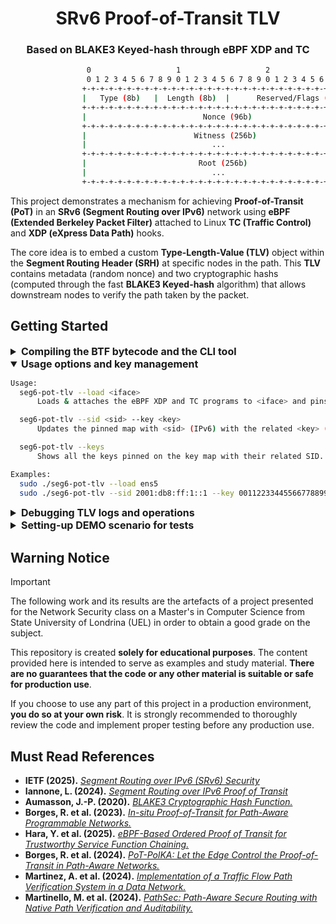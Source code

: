 <h1 align="center">SRv6 Proof-of-Transit TLV</h1>
<h3 align="center">Based on BLAKE3 Keyed-hash through eBPF XDP and TC</h3>

```bash
                 0                   1                   2                   3
                 0 1 2 3 4 5 6 7 8 9 0 1 2 3 4 5 6 7 8 9 0 1 2 3 4 5 6 7 8 9 0 1
                +-+-+-+-+-+-+-+-+-+-+-+-+-+-+-+-+-+-+-+-+-+-+-+-+-+-+-+-+-+-+-+-+-
                |   Type (8b)   |  Length (8b)  |      Reserved/Flags (16b)      |
                +-+-+-+-+-+-+-+-+-+-+-+-+-+-+-+-+-+-+-+-+-+-+-+-+-+-+-+-+-+-+-+-+-
                |                          Nonce (96b)                           |
                +-+-+-+-+-+-+-+-+-+-+-+-+-+-+-+-+-+-+-+-+-+-+-+-+-+-+-+-+-+-+-+-+-
                |                        Witness (256b)                          |
                |                            ...                                 |
                +-+-+-+-+-+-+-+-+-+-+-+-+-+-+-+-+-+-+-+-+-+-+-+-+-+-+-+-+-+-+-+-+-
                |                         Root (256b)                            |
                |                            ...                                 |
                +-+-+-+-+-+-+-+-+-+-+-+-+-+-+-+-+-+-+-+-+-+-+-+-+-+-+-+-+-+-+-+-+-
```

This project demonstrates a mechanism for achieving **Proof-of-Transit (PoT)** in an **SRv6 (Segment Routing over IPv6)** network using **eBPF  (Extended Berkeley Packet Filter)** attached to Linux **TC (Traffic Control)** and **XDP (eXpress Data Path)** hooks.

The core idea is to embed a custom **Type-Length-Value (TLV)** object within the **Segment Routing Header (SRH)** at specific nodes in the path. This **TLV** contains metadata (random nonce) and two cryptographic hashs (computed through the fast **BLAKE3 Keyed-hash** algorithm) that allows downstream nodes to verify the path taken by the packet.

## Getting Started

<details>
  <summary style="font-size: 16px;"><strong>Compiling the BTF bytecode and the CLI tool</strong></summary>

  #### Requirements

  * **Linux Kernel:** Version supporting eBPF, TC BPF, XDP, and SRv6.
  * **libbpf-dev:** Development headers for libbpf, same as the Kernel.
  * **iproute2:** For managing TC filters and XDP programs.
  * **clang/llvm:** For compiling C code to eBPF bytecode.

  #### Compiling

  ```bash
  # Install Linux Kernel headers and tools
  apt install linux-image-$(uname -r) linux-headers-$(uname -r) linux-tools-$(uname -r)

  # Install required libraries
  apt install clang llvm libbpf-dev libelf-dev make

  # Compile the project
  make all
  ```
</details>
<details open>
  <summary style="font-size: 16px;"><strong>Usage options and key management</strong></summary>

  ```bash
  Usage:
    seg6-pot-tlv --load <iface>
        Loads & attaches the eBPF XDP and TC programs to <iface> and pins the maps.

    seg6-pot-tlv --sid <sid> --key <key>
        Updates the pinned map with <sid> (IPv6) with the related <key> (max 32B).

    seg6-pot-tlv --keys
        Shows all the keys pinned on the key map with their related SID.

  Examples:
    sudo ./seg6-pot-tlv --load ens5
    sudo ./seg6-pot-tlv --sid 2001:db8:ff:1::1 --key 00112233445566778899aabbccddeeff00112233445566778899aabbccddee11
  ```
</details>
<details>
  <summary style="font-size: 16px;"><strong>Debugging TLV logs and operations</strong></summary>

  ```bash
  # Monitor eBPF logs
  bpftool prog trace

  # Monitor SRv6 packets
  tcpdump -pni any "ip6[6]==43" -vvv -x
  tshark -i any -p -f "ip6[6]==43" -V -x
  ```
</details>
<details>
  <summary style="font-size: 16px;"><strong>Setting-up DEMO scenario for tests</strong></summary>

  - [topology/README.md](topology/README.md)
</details>

## Warning Notice

> [!IMPORTANT]
>
> The following work and its results are the artefacts of a project presented for the Network Security class on a Master's in Computer Science from State University of Londrina (UEL) in order to obtain a good grade on the subject.
>
> This repository is created **solely for educational purposes**. The content provided here is intended to serve as examples and study material. **There are no guarantees that the code or any other material is suitable or safe for production use**.
>
> If you choose to use any part of this project in a production environment, **you do so at your own risk**. It is strongly recommended to thoroughly review the code and implement proper testing before any production use.

## Must Read References

- **IETF (2025).** *[Segment Routing over IPv6 (SRv6) Security](https://datatracker.ietf.org/doc/draft-ietf-spring-srv6-security/)*
- **Iannone, L. (2024).** *[Segment Routing over IPv6 Proof of Transit](https://datatracker.ietf.org/meeting/119/materials/slides-119-spring-srv6-proof-of-transit-00)*
- **Aumasson, J.-P. (2020).** *[BLAKE3 Cryptographic Hash Function.](https://www.ietf.org/archive/id/draft-aumasson-blake3-00.html#section-1.1)*
- **Borges, R. et al. (2023).** *[In-situ Proof-of-Transit for Path-Aware Programmable Networks.](https://ieeexplore.ieee.org/document/10175482)*
- **Hara, Y. et al. (2025).** *[eBPF-Based Ordered Proof of Transit for Trustworthy Service Function Chaining.](https://ieeexplore.ieee.org/document/10924210)*
- **Borges, R. et al. (2024).** *[PoT-PolKA: Let the Edge Control the Proof-of-Transit in Path-Aware Networks.](https://ieeexplore.ieee.org/document/10500862)*
- **Martinez, A. et al. (2024).** *[Implementation of a Traffic Flow Path Verification System in a Data Network.](https://ieeexplore.ieee.org/document/10597042)*
- **Martinello, M. et al. (2024).** *[PathSec: Path-Aware Secure Routing with Native Path Verification and Auditability.](https://ieeexplore.ieee.org/document/10807493)*


